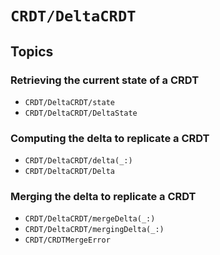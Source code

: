# ``CRDT/DeltaCRDT``

## Topics

### Retrieving the current state of a CRDT

- ``CRDT/DeltaCRDT/state``
- ``CRDT/DeltaCRDT/DeltaState``

### Computing the delta to replicate a CRDT

- ``CRDT/DeltaCRDT/delta(_:)``
- ``CRDT/DeltaCRDT/Delta``

### Merging the delta to replicate a CRDT

- ``CRDT/DeltaCRDT/mergeDelta(_:)``
- ``CRDT/DeltaCRDT/mergingDelta(_:)``
- ``CRDT/CRDTMergeError``
